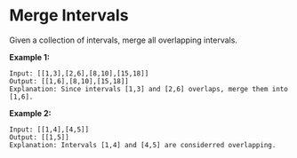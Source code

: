 # Merge Intervals

Given a collection of intervals, merge all overlapping intervals.

__Example 1:__

```
Input: [[1,3],[2,6],[8,10],[15,18]]
Output: [[1,6],[8,10],[15,18]]
Explanation: Since intervals [1,3] and [2,6] overlaps, merge them into [1,6].
```

__Example 2:__

```
Input: [[1,4],[4,5]]
Output: [[1,5]]
Explanation: Intervals [1,4] and [4,5] are considerred overlapping.
```